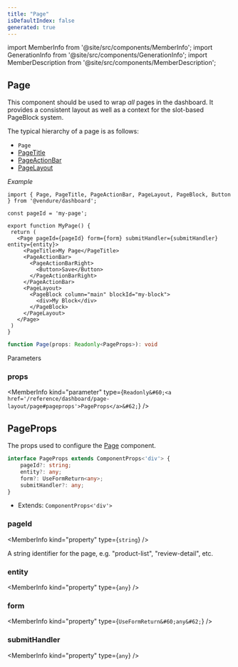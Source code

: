 ```yaml
---
title: "Page"
isDefaultIndex: false
generated: true
---
```

<!-- This file was generated from the Vendure source. Do not modify. Instead, re-run the "docs:build" script -->
import MemberInfo from '@site/src/components/MemberInfo';
import GenerationInfo from '@site/src/components/GenerationInfo';
import MemberDescription from '@site/src/components/MemberDescription';


## Page

<GenerationInfo sourceFile="packages/dashboard/src/lib/framework/layout-engine/page-layout.tsx" sourceLine="91" packageName="@vendure/dashboard" since="3.3.0" />

This component should be used to wrap _all_ pages in the dashboard. It provides
a consistent layout as well as a context for the slot-based PageBlock system.

The typical hierarchy of a page is as follows:
- `Page`
 - <a href='/reference/dashboard/page-layout/page-title#pagetitle'>PageTitle</a>
 - <a href='/reference/dashboard/page-layout/page-action-bar#pageactionbar'>PageActionBar</a>
 - <a href='/reference/dashboard/page-layout/#pagelayout'>PageLayout</a>

*Example*

```tsx
import { Page, PageTitle, PageActionBar, PageLayout, PageBlock, Button } from '@vendure/dashboard';

const pageId = 'my-page';

export function MyPage() {
 return (
   <Page pageId={pageId} form={form} submitHandler={submitHandler} entity={entity}>
     <PageTitle>My Page</PageTitle>
     <PageActionBar>
       <PageActionBarRight>
         <Button>Save</Button>
       </PageActionBarRight>
     </PageActionBar>
     <PageLayout>
       <PageBlock column="main" blockId="my-block">
         <div>My Block</div>
       </PageBlock>
     </PageLayout>
   </Page>
 )
}
```

```ts title="Signature"
function Page(props: Readonly<PageProps>): void
```
Parameters

### props

<MemberInfo kind="parameter" type={`Readonly&#60;<a href='/reference/dashboard/page-layout/page#pageprops'>PageProps</a>&#62;`} />



## PageProps

<GenerationInfo sourceFile="packages/dashboard/src/lib/framework/layout-engine/page-layout.tsx" sourceLine="38" packageName="@vendure/dashboard" since="3.3.0" />

The props used to configure the <a href='/reference/dashboard/page-layout/page#page'>Page</a> component.

```ts title="Signature"
interface PageProps extends ComponentProps<'div'> {
    pageId?: string;
    entity?: any;
    form?: UseFormReturn<any>;
    submitHandler?: any;
}
```
* Extends: <code>ComponentProps&#60;'div'&#62;</code>



<div className="members-wrapper">

### pageId

<MemberInfo kind="property" type={`string`}   />

A string identifier for the page, e.g. "product-list", "review-detail", etc.
### entity

<MemberInfo kind="property" type={`any`}   />


### form

<MemberInfo kind="property" type={`UseFormReturn&#60;any&#62;`}   />


### submitHandler

<MemberInfo kind="property" type={`any`}   />




</div>
